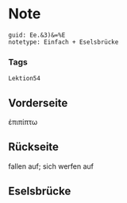 # Note
```
guid: Ee.&3)&=%E
notetype: Einfach + Eselsbrücke
```

### Tags
```
Lektion54
```

## Vorderseite
ἐπιπίπτω

## Rückseite
fallen auf;
sich werfen auf

## Eselsbrücke

